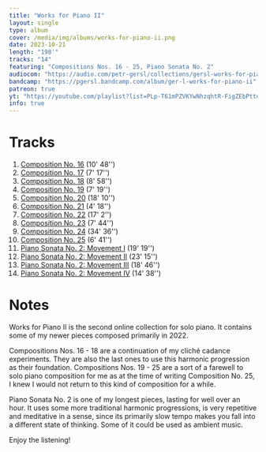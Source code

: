 ```yaml
---
title: "Works for Piano II"
layout: single
type: album
cover: /media/img/albums/works-for-piano-ii.png
date: 2023-10-21
length: "198'"
tracks: "14"
featuring: "Compositions Nos. 16 - 25, Piano Sonata No. 2"
audiocom: "https://audio.com/petr-gersl/collections/gersl-works-for-piano-ii"
bandcamp: "https://pgersl.bandcamp.com/album/ger-l-works-for-piano-ii"
patreon: true
yt: "https://youtube.com/playlist?list=PLp-T61mPZVKYwNhzqhtR-FigZEbPttd2n&si=MrzkWnK17rIlyqrH"
info: true
---
```


# Tracks

1. [Composition No. 16](/compositions/composition-no.-16) (10' 48'')
2. [Composition No. 17](/compositions/composition-no.-17) (7' 17'')
3. [Composition No. 18](/compositions/composition-no.-18) (8' 58'')
4. [Composition No. 19](/compositions/composition-no.-19) (7' 19'')
5. [Composition No. 20](/compositions/composition-no.-20) (18' 10'')
6. [Composition No. 21](/compositions/composition-no.-21) (4' 18'')
7. [Composition No. 22](/compositions/composition-no.-22) (17' 2'')
8. [Composition No. 23](/compositions/composition-no.-23) (7' 44'')
9. [Composition No. 24](/compositions/composition-no.-24) (34' 36'')
10. [Composition No. 25](/compositions/composition-no.-25) (6' 41'')
11. [Piano Sonata No. 2: Movement I](/compositions/piano-sonata-no.-2) (19' 19'')
12. [Piano Sonata No. 2: Movement II](/compositions/piano-sonata-no.-2) (23' 15'')
13. [Piano Sonata No. 2: Movement III](/compositions/piano-sonata-no.-2) (18' 46'')
14. [Piano Sonata No. 2: Movement IV](/compositions/piano-sonata-no.-2) (14' 38'')

# Notes

Works for Piano II is the second online collection for solo piano. It contains some of my newer pieces composed primarily in 2022.

Compoositions Nos. 16 - 18 are a continuation of my cliché cadance experiments. They are also the last ones to use this harmonic progression as their foundation. Compositions Nos. 19 - 25 are a sort of a farewell to solo piano composition for me as at the time of writing Composition No. 25, I knew I would not return to this kind of composition for a while.

Piano Sonata No. 2 is one of my longest pieces, lasting for well over an hour. It uses some more traditional harmonic progressions, is very repetitive and meditative in a sense, since its primarily slow tempo makes you fall into a different state of thinking. Some of it could be used as ambient music.

Enjoy the listening!